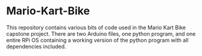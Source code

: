 # Mario-Kart-Bike
This repository contains various bits of code used in the Mario Kart Bike capstone project. There are two Arduino files, one python program, and one entire RPi OS containing a working version of the python program with all dependencies included.


